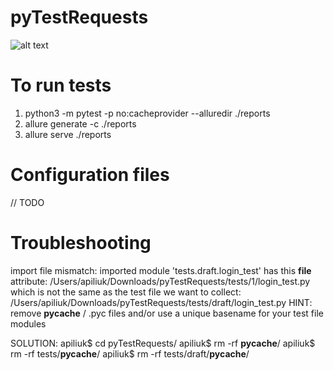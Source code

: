 # pyTestRequests

![alt text](https://github.com/archick12/pyTestRequests/blob/master/Structure.png)

# To run tests
1. python3 -m pytest  -p no:cacheprovider  --alluredir ./reports
2. allure generate -c ./reports
3. allure serve ./reports


# Configuration files
// TODO

# Troubleshooting
import file mismatch:
imported module 'tests.draft.login_test' has this __file__ attribute:
  /Users/apiliuk/Downloads/pyTestRequests/tests/1/login_test.py
which is not the same as the test file we want to collect:
  /Users/apiliuk/Downloads/pyTestRequests/tests/draft/login_test.py
HINT: remove __pycache__ / .pyc files and/or use a unique basename for your test file modules


SOLUTION:
apiliuk$ cd pyTestRequests/
apiliuk$ rm -rf __pycache__/
apiliuk$ rm -rf tests/__pycache__/
apiliuk$ rm -rf tests/draft/__pycache__/
